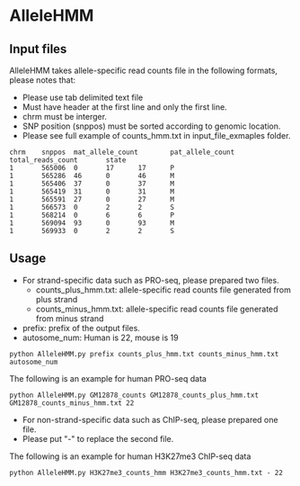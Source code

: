 # AlleleHMM



## Input files

AlleleHMM takes allele-specific read counts file in the following formats, please notes that:
+ Please use tab delimited text file
+ Must have header at the first line and only the first line.
+ chrm must be interger.
+ SNP position (snppos) must be sorted according to genomic location. 
+ Please see full example of counts_hmm.txt in input_file_exmaples folder.

```````
chrm    snppos  mat_allele_count        pat_allele_count        total_reads_count       state
1       565006  0       17      17      P
1       565286  46      0       46      M
1       565406  37      0       37      M
1       565419  31      0       31      M
1       565591  27      0       27      M
1       566573  0       2       2       S
1       568214  0       6       6       P
1       569094  93      0       93      M
1       569933  0       2       2       S
```````


## Usage
+ For strand-specific data such as PRO-seq, please prepared two files.
  * counts_plus_hmm.txt: allele-specific read counts file generated from plus strand
  * counts_minus_hmm.txt: allele-specific read counts file generated from minus strand
+ prefix: prefix of the output files. 
+ autosome_num: Human is 22, mouse is 19 

```````
python AlleleHMM.py prefix counts_plus_hmm.txt counts_minus_hmm.txt autosome_num
```````
The following is an example for human PRO-seq data
```````
python AlleleHMM.py GM12878_counts GM12878_counts_plus_hmm.txt GM12878_counts_minus_hmm.txt 22
```````

+ For non-strand-specific data such as ChIP-seq, please prepared one file.
+ Please put "-" to replace the second file.

The following is an example for human H3K27me3 ChIP-seq data
```````
python AlleleHMM.py H3K27me3_counts_hmm H3K27me3_counts_hmm.txt - 22
```````
  
